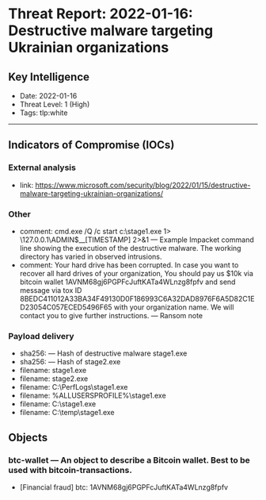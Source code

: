 # Threat Report: 2022-01-16: Destructive malware targeting Ukrainian organizations


## Key Intelligence
* Date: 2022-01-16
* Threat Level: 1 (High)
* Tags: tlp:white

---

## Indicators of Compromise (IOCs)
### External analysis
* link: https://www.microsoft.com/security/blog/2022/01/15/destructive-malware-targeting-ukrainian-organizations/

### Other
* comment: cmd.exe /Q /c start c:\stage1.exe 1> \\127.0.0.1\ADMIN$\__[TIMESTAMP] 2>&1 — Example Impacket command line showing the execution of the destructive malware. The working directory has varied in observed intrusions.
* comment: Your hard drive has been corrupted.
In case you want to recover all hard drives
of your organization,
You should pay us $10k via bitcoin wallet
1AVNM68gj6PGPFcJuftKATa4WLnzg8fpfv and send message via
tox ID 8BEDC411012A33BA34F49130D0F186993C6A32DAD8976F6A5D82C1ED23054C057ECED5496F65
with your organization name.
We will contact you to give further instructions. — Ransom note

### Payload delivery
* sha256: <sha256> — Hash of destructive malware stage1.exe
* sha256: <sha256> — Hash of stage2.exe
* filename: stage1.exe
* filename: stage2.exe
* filename: C:\PerfLogs\stage1.exe
* filename: %ALLUSERSPROFILE%\stage1.exe
* filename: C:\\stage1.exe
* filename: C:\temp\stage1.exe

## Objects
### btc-wallet — An object to describe a Bitcoin wallet. Best to be used with bitcoin-transactions.
* [Financial fraud] btc: 1AVNM68gj6PGPFcJuftKATa4WLnzg8fpfv
